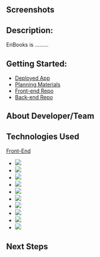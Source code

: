 ## Screenshots

## Description:

EriBooks is .........

## Getting Started:

- [Deployed App]()
- [Planning Materials](https://trello.com/b/GfqzVCrN/eribooks)
- [Front-end Repo](https://github.com/jamieahmed/eribooks-front-end)
- [Back-end Repo](https://github.com/jamieahmed/eribooks-back-end)

## About Developer/Team

## Technologies Used

[Front-End]()

- ![](https://img.shields.io/badge/-HTML5-E34F26?style=flat-square&logo=html5&logoColor=white)
- ![](https://img.shields.io/badge/-CSS3-1572B6?style=flat-square&logo=css3)
- ![](https://img.shields.io/badge/-JavaScript-F7DF1E?style=flat-square&logo=javascript&logoColor=black)
- ![](https://img.shields.io/badge/-React-61DAFB?style=flat-square&logo=React&logoColor=black)
- ![](https://img.shields.io/badge/-MUI-007FFF?style=flat-square&for-the-basge&logo=mui&logoColor=white)
- ![](https://img.shields.io/badge/-Font%20Awesome-61DAFB?style=flat-square&logo=font-awesome&logoColor=white)
- ![](https://img.shields.io/badge/-NodeJS-339933?style=flat-square&logo=Node.js&logoColor=white)
- ![](https://img.shields.io/badge/-Express-404D59?style=flat-square&for-the-badge&logo=express)
- ![](https://img.shields.io/badge/-MongoDB-47A248?style=flat-square&logo=mongodb&logoColor=white)
- ![](https://img.shields.io/badge/-Figma-F24E1E?style=flat-square&logo=figma&logoColor=white)

## Next Steps
